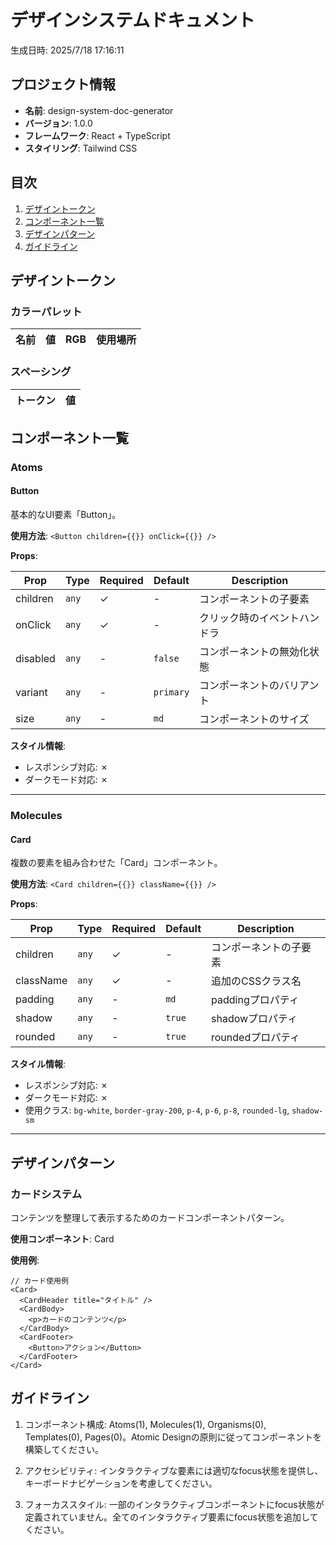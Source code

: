 # デザインシステムドキュメント

生成日時: 2025/7/18 17:16:11

## プロジェクト情報

- **名前**: design-system-doc-generator
- **バージョン**: 1.0.0
- **フレームワーク**: React + TypeScript
- **スタイリング**: Tailwind CSS

## 目次

1. [デザイントークン](#デザイントークン)
2. [コンポーネント一覧](#コンポーネント一覧)
3. [デザインパターン](#デザインパターン)
4. [ガイドライン](#ガイドライン)

## デザイントークン

### カラーパレット

| 名前 | 値 | RGB | 使用場所 |
|------|-----|-----|----------|

### スペーシング

| トークン | 値 |
|----------|----|

## コンポーネント一覧

### Atoms

#### Button

基本的なUI要素「Button」。

**使用方法**: `<Button children={{}} onClick={{}} />`

**Props**:

| Prop | Type | Required | Default | Description |
|------|------|----------|---------|-------------|
| children | `any` | ✓ | - | コンポーネントの子要素 |
| onClick | `any` | ✓ | - | クリック時のイベントハンドラ |
| disabled | `any` | - | `false` | コンポーネントの無効化状態 |
| variant | `any` | - | `primary` | コンポーネントのバリアント |
| size | `any` | - | `md` | コンポーネントのサイズ |

**スタイル情報**:
- レスポンシブ対応: ✗
- ダークモード対応: ✗

---

### Molecules

#### Card

複数の要素を組み合わせた「Card」コンポーネント。

**使用方法**: `<Card children={{}} className={{}} />`

**Props**:

| Prop | Type | Required | Default | Description |
|------|------|----------|---------|-------------|
| children | `any` | ✓ | - | コンポーネントの子要素 |
| className | `any` | ✓ | - | 追加のCSSクラス名 |
| padding | `any` | - | `md` | paddingプロパティ |
| shadow | `any` | - | `true` | shadowプロパティ |
| rounded | `any` | - | `true` | roundedプロパティ |

**スタイル情報**:
- レスポンシブ対応: ✗
- ダークモード対応: ✗
- 使用クラス: `bg-white`, `border-gray-200`, `p-4`, `p-6`, `p-8`, `rounded-lg`, `shadow-sm`

---

## デザインパターン

### カードシステム

コンテンツを整理して表示するためのカードコンポーネントパターン。

**使用コンポーネント**: Card

**使用例**:

```tsx
// カード使用例
<Card>
  <CardHeader title="タイトル" />
  <CardBody>
    <p>カードのコンテンツ</p>
  </CardBody>
  <CardFooter>
    <Button>アクション</Button>
  </CardFooter>
</Card>
```

## ガイドライン

1. コンポーネント構成: Atoms(1), Molecules(1), Organisms(0), Templates(0), Pages(0)。Atomic Designの原則に従ってコンポーネントを構築してください。

2. アクセシビリティ: インタラクティブな要素には適切なfocus状態を提供し、キーボードナビゲーションを考慮してください。

3. フォーカススタイル: 一部のインタラクティブコンポーネントにfocus状態が定義されていません。全てのインタラクティブ要素にfocus状態を追加してください。

